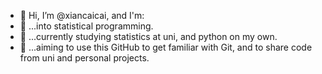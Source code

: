 - 👋 Hi, I’m @xiancaicai, and I'm:
- 👀 ...into statistical programming.
- 🌱 ...currently studying statistics at uni, and python on my own.
- 💞️ ...aiming to use this GitHub to get familiar with Git, and to share code from uni and personal projects.

<!---
xiancaicai/xiancaicai is a ✨ special ✨ repository because its `README.md` (this file) appears on your GitHub profile.
You can click the Preview link to take a look at your changes.
--->
